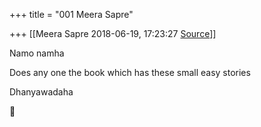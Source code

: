+++
title = "001 Meera Sapre"

+++
[[Meera Sapre	2018-06-19, 17:23:27 [Source](https://groups.google.com/g/samskrita/c/-HOkHklXHh8)]]



  
Namo namha

Does any one the book which has these small easy stories

  

Dhanyawadaha



